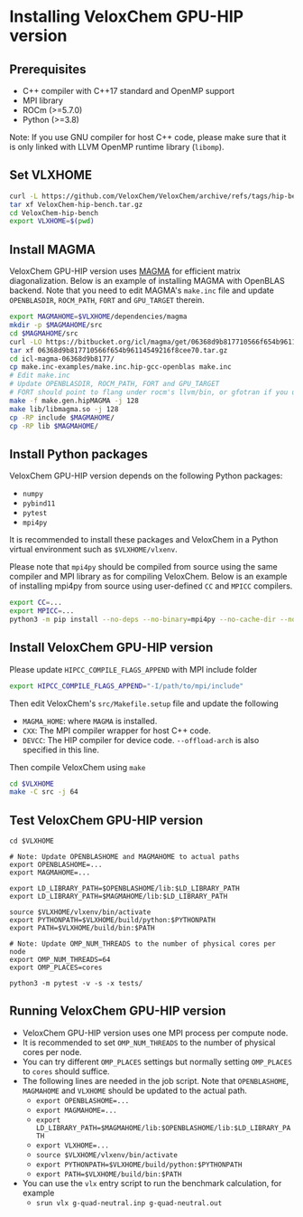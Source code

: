 # Installing VeloxChem GPU-HIP version

## Prerequisites

- C++ compiler with C++17 standard and OpenMP support
- MPI library
- ROCm (>=5.7.0)
- Python (>=3.8)

Note: If you use GNU compiler for host C++ code, please make sure that it is only linked with LLVM OpenMP runtime library (`libomp`).

## Set VLXHOME

```bash
curl -L https://github.com/VeloxChem/VeloxChem/archive/refs/tags/hip-bench.tar.gz -o VeloxChem-hip-bench.tar.gz
tar xf VeloxChem-hip-bench.tar.gz
cd VeloxChem-hip-bench
export VLXHOME=$(pwd)
```

## Install MAGMA

VeloxChem GPU-HIP version uses [MAGMA](https://bitbucket.org/icl/magma/downloads/?tab=tags) for efficient matrix diagonalization. 
Below is an example of installing MAGMA with OpenBLAS backend. Note that you need to edit MAGMA's `make.inc` file and update `OPENBLASDIR`, 
`ROCM_PATH`, `FORT` and `GPU_TARGET` therein.

```bash
export MAGMAHOME=$VLXHOME/dependencies/magma
mkdir -p $MAGMAHOME/src
cd $MAGMAHOME/src
curl -LO https://bitbucket.org/icl/magma/get/06368d9b817710566f654b96114549216f8cee70.tar.gz
tar xf 06368d9b817710566f654b96114549216f8cee70.tar.gz
cd icl-magma-06368d9b8177/
cp make.inc-examples/make.inc.hip-gcc-openblas make.inc
# Edit make.inc
# Update OPENBLASDIR, ROCM_PATH, FORT and GPU_TARGET
# FORT should point to flang under rocm's llvm/bin, or gfotran if you use GNU compiler
make -f make.gen.hipMAGMA -j 128
make lib/libmagma.so -j 128
cp -RP include $MAGMAHOME/
cp -RP lib $MAGMAHOME/
```

## Install Python packages

VeloxChem GPU-HIP version depends on the following Python packages:

- `numpy`
- `pybind11`
- `pytest`
- `mpi4py`

It is recommended to install these packages and VeloxChem in a Python virtual environment such as `$VLXHOME/vlxenv`.

Please note that `mpi4py` should be compiled from source using the same compiler and MPI library as for compiling VeloxChem. Below
is an example of installing mpi4py from source using user-defined `CC` and `MPICC` compilers.

```bash
export CC=...
export MPICC=...
python3 -m pip install --no-deps --no-binary=mpi4py --no-cache-dir --no-cache -v mpi4py
```

## Install VeloxChem GPU-HIP version

Please update `HIPCC_COMPILE_FLAGS_APPEND` with MPI include folder 

```bash
export HIPCC_COMPILE_FLAGS_APPEND="-I/path/to/mpi/include"
```

Then edit VeloxChem's `src/Makefile.setup` file and update the following

- `MAGMA_HOME`: where `MAGMA` is installed.
- `CXX`: The MPI compiler wrapper for host C++ code.
- `DEVCC`: The HIP compiler for device code. `--offload-arch` is also specified in this line. 

Then compile VeloxChem using `make`

```bash
cd $VLXHOME
make -C src -j 64
```

## Test VeloxChem GPU-HIP version

```
cd $VLXHOME

# Note: Update OPENBLASHOME and MAGMAHOME to actual paths
export OPENBLASHOME=...
export MAGMAHOME=...

export LD_LIBRARY_PATH=$OPENBLASHOME/lib:$LD_LIBRARY_PATH
export LD_LIBRARY_PATH=$MAGMAHOME/lib:$LD_LIBRARY_PATH

source $VLXHOME/vlxenv/bin/activate
export PYTHONPATH=$VLXHOME/build/python:$PYTHONPATH
export PATH=$VLXHOME/build/bin:$PATH

# Note: Update OMP_NUM_THREADS to the number of physical cores per node
export OMP_NUM_THREADS=64
export OMP_PLACES=cores

python3 -m pytest -v -s -x tests/
```

## Running VeloxChem GPU-HIP version

- VeloxChem GPU-HIP version uses one MPI process per compute node.
- It is recommended to set `OMP_NUM_THREADS` to the number of physical cores per node.
- You can try different `OMP_PLACES` settings but normally setting `OMP_PLACES` to `cores` should suffice.
- The following lines are needed in the job script. Note that `OPENBLASHOME`, `MAGMAHOME` and `VLXHOME` should be updated to the actual path.
  - `export OPENBLASHOME=...`
  - `export MAGMAHOME=...`
  - `export LD_LIBRARY_PATH=$MAGMAHOME/lib:$OPENBLASHOME/lib:$LD_LIBRARY_PATH`
  - `export VLXHOME=...`
  - `source $VLXHOME/vlxenv/bin/activate`
  - `export PYTHONPATH=$VLXHOME/build/python:$PYTHONPATH`
  - `export PATH=$VLXHOME/build/bin:$PATH`
- You can use the `vlx` entry script to run the benchmark calculation, for example
  - `srun vlx g-quad-neutral.inp g-quad-neutral.out`
